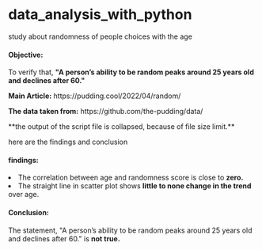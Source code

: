 # data_analysis_with_python
study about randomness of people choices with the age

#### Objective:
<p>
    To verify that,
    <strong>"A person’s ability to be random peaks around 25 years old and declines after 60."</strong>
</p>
<p>
<strong>Main Article:</strong> https://pudding.cool/2022/04/random/
</p>
<p>
<strong>The data taken from:</strong> https://github.com/the-pudding/data/
</P>

<p> **the output of the script file is collapsed, because of file size limit.**</p>
<p> here are the findings and conclusion </p>

#### findings:
<li>
    The correlation between age and randomness score is close to <strong>zero.</strong>
</li>
<li>
    The straight line in scatter plot shows <strong>little to none change in the trend </strong> over age.
</li>

#### Conclusion:
<p> The statement, "A person’s ability to be random peaks around 25 years old and declines after 60." is <strong>not true.</strong> </p>
